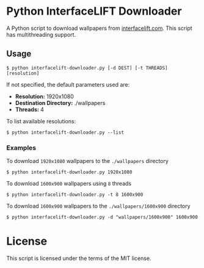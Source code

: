# Python InterfaceLIFT Downloader
A Python script to download wallpapers from [interfacelift.com](https://interfacelift.com/). This script has multithreading support.

## Usage

```
$ python interfacelift-downloader.py [-d DEST] [-t THREADS] [resolution]
```

If not specified, the default parameters used are:

- **Resolution:** 1920x1080
- **Destination Directory:** ./wallpapers
- **Threads:** 4

To list available resolutions:

```
$ python interfacelift-downloader.py --list
```

### Examples

To download `1920x1080` wallpapers to the `./wallpapers` directory

```
$ python interfacelift-downloader.py 1920x1080
```

To download `1600x900` wallpapers using `8` threads

```
$ python interfacelift-downloader.py -t 8 1600x900
```

To download `1600x900` wallpapers to the `./wallpapers/1600x900` directory

```
$ python interfacelift-downloader.py -d "wallpapers/1600x900" 1600x900
```

# License

This script is licensed under the terms of the MIT license.
